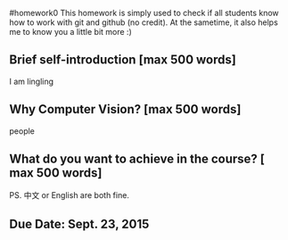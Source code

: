 #homework0
This homework is simply used to check if all students know how to work with git and github (no credit).
At the sametime, it also helps me to know you a little bit more :)

## Brief self-introduction [max 500 words]
I am lingling
## Why Computer Vision? [max 500 words]
people
## What do you want to achieve in the course? [ max 500 words]

PS. 中文 or English are both fine.

## Due Date: Sept. 23, 2015

